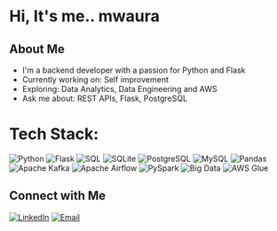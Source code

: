 #  Hi, It's me.. mwaura

## About Me
-  I'm a backend developer with a passion for Python and Flask
-  Currently working on: Self improvement
-  Exploring: Data Analytics, Data Engineering and AWS
-  Ask me about: REST APIs, Flask, PostgreSQL


# Tech Stack:

![Python](https://img.shields.io/badge/Python-grey?style=flat-square&logo=python&logoColor=white) ![Flask](https://img.shields.io/badge/Flask-grey?style=flat-square&logo=flask&logoColor=white) ![SQL](https://img.shields.io/badge/SQL-grey?style=flat-square&logo=database&logoColor=white) ![SQLite](https://img.shields.io/badge/SQLite-grey?style=flat-square&logo=sqlite&logoColor=white) ![PostgreSQL](https://img.shields.io/badge/PostgreSQL-grey?style=flat-square&logo=postgresql&logoColor=white) ![MySQL](https://img.shields.io/badge/MySQL-grey?style=flat-square&logo=mysql&logoColor=white) ![Pandas](https://img.shields.io/badge/Pandas-grey?style=flat-square&logo=pandas&logoColor=white) ![Apache Kafka](https://img.shields.io/badge/Kafka-grey?style=flat-square&logo=apache-kafka&logoColor=white) ![Apache Airflow](https://img.shields.io/badge/Airflow-grey?style=flat-square&logo=apache-airflow&logoColor=white) ![PySpark](https://img.shields.io/badge/PySpark-grey?style=flat-square&logo=apachespark&logoColor=white) ![Big Data](https://img.shields.io/badge/Big%20Data-grey?style=flat-square&logo=databricks&logoColor=white) ![AWS Glue](https://img.shields.io/badge/AWS%20Glue-grey?style=flat-square&logo=amazon-aws&logoColor=white)


## Connect with Me

[![LinkedIn](https://img.shields.io/badge/LinkedIn-0A66C2?style=for-the-badge&logo=linkedin&logoColor=white)](https://www.linkedin.com/in/mwaura-mwangi-57805382/) 
[![Email](https://img.shields.io/badge/Gmail-D14836?style=for-the-badge&logo=gmail&logoColor=white)](mailto:dev.mwauramwangi@gmail.com)
